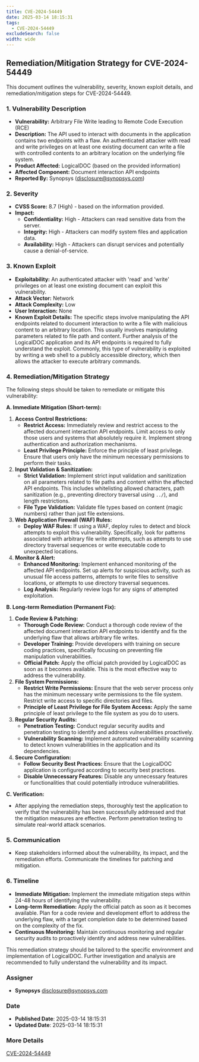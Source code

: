 ```yaml
---
title: CVE-2024-54449
date: 2025-03-14 18:15:31
tags:
  - CVE-2024-54449
excludeSearch: false
width: wide
---
```


## Remediation/Mitigation Strategy for CVE-2024-54449

This document outlines the vulnerability, severity, known exploit details, and remediation/mitigation steps for CVE-2024-54449.

### 1. Vulnerability Description

*   **Vulnerability:** Arbitrary File Write leading to Remote Code Execution (RCE)
*   **Description:** The API used to interact with documents in the application contains two endpoints with a flaw.  An authenticated attacker with read and write privileges on at least one existing document can write a file with controlled contents to an arbitrary location on the underlying file system.
*   **Product Affected:** LogicalDOC (based on the provided information)
*   **Affected Component:** Document interaction API endpoints
*   **Reported By:** Synopsys (disclosure@synopsys.com)

### 2. Severity

*   **CVSS Score:** 8.7 (High) - based on the information provided.
*   **Impact:**
    *   **Confidentiality:** High - Attackers can read sensitive data from the server.
    *   **Integrity:** High - Attackers can modify system files and application data.
    *   **Availability:** High - Attackers can disrupt services and potentially cause a denial-of-service.

### 3. Known Exploit

*   **Exploitability:**  An authenticated attacker with 'read' and 'write' privileges on at least one existing document can exploit this vulnerability.
*   **Attack Vector:** Network
*   **Attack Complexity:** Low
*   **User Interaction:** None
*   **Known Exploit Details:**  The specific steps involve manipulating the API endpoints related to document interaction to write a file with malicious content to an arbitrary location. This usually involves manipulating parameters related to file path and content.  Further analysis of the LogicalDOC application and its API endpoints is required to fully understand the exploit.  Commonly, this type of vulnerability is exploited by writing a web shell to a publicly accessible directory, which then allows the attacker to execute arbitrary commands.

### 4. Remediation/Mitigation Strategy

The following steps should be taken to remediate or mitigate this vulnerability:

**A. Immediate Mitigation (Short-term):**

1.  **Access Control Restrictions:**
    *   **Restrict Access:** Immediately review and restrict access to the affected document interaction API endpoints. Limit access to only those users and systems that absolutely require it.  Implement strong authentication and authorization mechanisms.
    *   **Least Privilege Principle:**  Enforce the principle of least privilege. Ensure that users only have the minimum necessary permissions to perform their tasks.
2.  **Input Validation & Sanitization:**
    *   **Strict Validation:** Implement strict input validation and sanitization on all parameters related to file paths and content within the affected API endpoints.  This includes whitelisting allowed characters, path sanitization (e.g., preventing directory traversal using `../`), and length restrictions.
    *   **File Type Validation:** Validate file types based on content (magic numbers) rather than just file extensions.
3.  **Web Application Firewall (WAF) Rules:**
    *   **Deploy WAF Rules:** If using a WAF, deploy rules to detect and block attempts to exploit this vulnerability.  Specifically, look for patterns associated with arbitrary file write attempts, such as attempts to use directory traversal sequences or write executable code to unexpected locations.
4.  **Monitor & Alert:**
    *   **Enhanced Monitoring:** Implement enhanced monitoring of the affected API endpoints.  Set up alerts for suspicious activity, such as unusual file access patterns, attempts to write files to sensitive locations, or attempts to use directory traversal sequences.
    *   **Log Analysis:** Regularly review logs for any signs of attempted exploitation.

**B. Long-term Remediation (Permanent Fix):**

1.  **Code Review & Patching:**
    *   **Thorough Code Review:** Conduct a thorough code review of the affected document interaction API endpoints to identify and fix the underlying flaw that allows arbitrary file writes.
    *   **Developer Training:** Provide developers with training on secure coding practices, specifically focusing on preventing file manipulation vulnerabilities.
    *   **Official Patch:**  Apply the official patch provided by LogicalDOC as soon as it becomes available.  This is the most effective way to address the vulnerability.
2.  **File System Permissions:**
    *   **Restrict Write Permissions:** Ensure that the web server process only has the minimum necessary write permissions to the file system.  Restrict write access to specific directories and files.
    *   **Principle of Least Privilege for File System Access:** Apply the same principle of least privilege to the file system as you do to users.
3.  **Regular Security Audits:**
    *   **Penetration Testing:** Conduct regular security audits and penetration testing to identify and address vulnerabilities proactively.
    *   **Vulnerability Scanning:** Implement automated vulnerability scanning to detect known vulnerabilities in the application and its dependencies.
4.  **Secure Configuration:**
    *   **Follow Security Best Practices:** Ensure that the LogicalDOC application is configured according to security best practices.
    *   **Disable Unnecessary Features:** Disable any unnecessary features or functionalities that could potentially introduce vulnerabilities.

**C. Verification:**

*   After applying the remediation steps, thoroughly test the application to verify that the vulnerability has been successfully addressed and that the mitigation measures are effective. Perform penetration testing to simulate real-world attack scenarios.

### 5. Communication

*   Keep stakeholders informed about the vulnerability, its impact, and the remediation efforts. Communicate the timelines for patching and mitigation.

### 6. Timeline

*   **Immediate Mitigation:** Implement the immediate mitigation steps within 24-48 hours of identifying the vulnerability.
*   **Long-term Remediation:** Apply the official patch as soon as it becomes available.  Plan for a code review and development effort to address the underlying flaw, with a target completion date to be determined based on the complexity of the fix.
*   **Continuous Monitoring:** Maintain continuous monitoring and regular security audits to proactively identify and address new vulnerabilities.

This remediation strategy should be tailored to the specific environment and implementation of LogicalDOC. Further investigation and analysis are recommended to fully understand the vulnerability and its impact.

### Assigner
- **Synopsys** <disclosure@synopsys.com>

### Date
- **Published Date**: 2025-03-14 18:15:31
- **Updated Date**: 2025-03-14 18:15:31

### More Details
[CVE-2024-54449](https://www.cvedetails.com/cve/CVE-2024-54449)